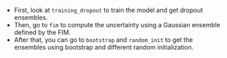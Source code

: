 * First, look at `training_dropout` to train the model and get dropout ensembles.
* Then, go to `fim` to compute the uncertainty using a Gaussian ensemble defined by the
  FIM.
* After that, you can go to `bootstrap` and `random_init` to get the ensembles using
  bootstrap and different random initialization.
